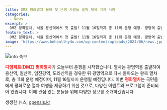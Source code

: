 ```yaml
---
title: DMZ 평화열차 올해 첫 운행 사람들 클릭 제목 기자 사람
categories:
  - News
excerpt: >
  DMZ 평화열차, 서울 용산역에서 첫 출발! 11월 16일까지 총 11회 운행 예정. 광명역 출발 후 용산역일산역임진강역도라산역 경유 후 광명역으로 왕복. 평화와 통일을 바라는 이 열차의 이용객들이 열차를 탑승하고 즐겁게 여행을 즐기는 모습.
feature_text: >
  DMZ 평화열차, 서울 용산역에서 첫 출발! 11월 16일까지 총 11회 운행 예정. 광명역 출발 후 용산역일산역임진강역도라산역 경유 후 광명역으로 왕복. 평화와 통일을 바라는 이 열차의 이용객들이 열차를 탑승하고 즐겁게 여행을 즐기는 모습.
image: 'https://www.behealthy4u.com/wp-content/uploads/2024/06/news.jpg'
---
```


<p><img src="https://www.behealthy4u.com/wp-content/uploads/2024/06/news.jpg" alt="info 속보" /></p>

<p><b><span style="color: #ee2323;">디엠제트(DMZ) 평화열차</span></b>가 오늘부터 운행을 시작했습니다. 열차는 광명역을 출발하여 용산역, 일산역, 임진강역, 도라산역을 경유한 뒤 광명역으로 다시 돌아오는 왕복 열차로, 총 11회 운행 예정이며, 11월 16일까지 운행될 예정입니다. 이번 <b><span style="color: #ee2323;">평화열차</span></b>는 국민들에게 평화로운 열차 여행을 제공하기 위한 것으로, 다양한 이벤트와 프로그램이 준비되어 있습니다. 이에 관심 있는 분들을 위해 다양한 정보를 소개하겠습니다.</p>
생생한 뉴스, <a href="https://opensis.kr" rel="dofollow">opensis.kr</a>


